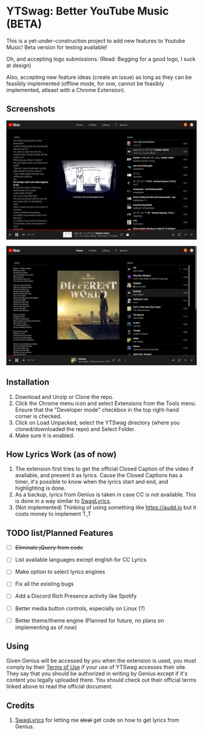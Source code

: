 # YTSwag: Better YouTube Music (BETA)

This is a yet-under-construction project to add new features to Youtube Music! Beta version for testing available!

Oh, and accepting logo submissions. (Read: Begging for a good logo, I suck at design)

Also, accepting new feature ideas (create an issue) as long as they can be feasibly implemented (offline mode, for one, cannot be feasibly implemented, atleast with a Chrome Extension).

## Screenshots

![Lyrics - YouTube CC](screenshots/lyrics.png)

![Lyrics - Genius](screenshots/lyrics-genius.png)

## Installation

1. Download and Unzip or Clone the repo.
2. Click the Chrome menu icon and select Extensions from the Tools menu. Ensure that the "Developer mode" checkbox in the top right-hand corner is checked.
3. Click on Load Unpacked, select the YTSwag directory (where you cloned/downloaded the repo) and Select Folder.
4. Make sure it is enabled.

## How Lyrics Work (as of now)

1. The extension first tries to get the official Closed Caption of the video if available, and present it as lyrics. Cause the Closed Captions has a timer, it's possible to know when the lyrics start and end, and highlighting is done.
2. As a backup, lyrics from Genius is taken in case CC is not available. This is done in a way similar to [SwagLyrics](https://github.com/SwagLyrics/SwagLyrics-For-Spotify).
3. (Not implemented) Thinking of using something like https://audd.io but it costs money to implement T_T

## TODO list/Planned Features

- [ ] ~~Eliminate jQuery from code~~
- [ ] List available languages except english for CC Lyrics
- [ ] Make option to select lyrics engines
- [ ] Fix all the existing bugs
- [ ] Add a Discord Rich Presence activity like Spotify
- [ ] Better media button controls, especially on Linux (?)
- [ ] Better theme/theme engine (Planned for future, no plans on implementing as of now)


## Using

Given Genius will be accessed by you when the extension is used, you must comply by their [Terms of Use](https://genius.com/static/terms) if your use of YTSwag accesses their site.
They say that you should be authorized in writing by Genius except if it's content you legally uploaded there.
You should check out their official terms linked above to read the official document.


## Credits

1. [SwagLyrics](https://github.com/SwagLyrics/SwagLyrics-For-Spotify) for letting me ~~steal~~ get code on how to get lyrics from Genius.
